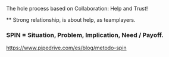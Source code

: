 The hole process based on Collaboration: Help and Trust!

** Strong relationship, is about help, as teamplayers.

### SPIN = Situation, Problem, Implication, Need / Payoff.
https://www.pipedrive.com/es/blog/metodo-spin
